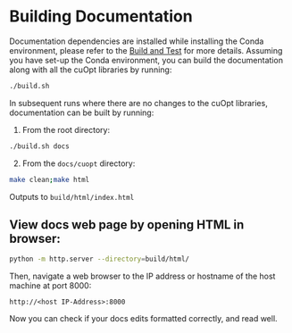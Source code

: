 # Building Documentation

Documentation dependencies are installed while installing the Conda environment, please refer to the [Build and Test](../../CONTRIBUTING.md#building-with-a-conda-environment) for more details. Assuming you have set-up the Conda environment, you can build the documentation along with all the cuOpt libraries by running:

```bash
./build.sh 
```

In subsequent runs where there are no changes to the cuOpt libraries, documentation can be built by running:

1. From the root directory:
```bash
./build.sh docs
```

2. From the `docs/cuopt` directory:
```bash
make clean;make html
```

Outputs to `build/html/index.html`

## View docs web page by opening HTML in browser:

```bash
python -m http.server --directory=build/html/
```
Then, navigate a web browser to the IP address or hostname of the host machine at port 8000:

```
http://<host IP-Address>:8000
```
Now you can check if your docs edits formatted correctly, and read well.
